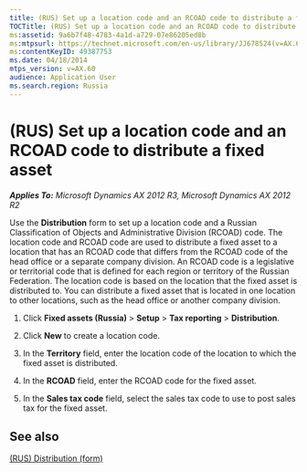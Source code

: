 ```yaml
---
title: (RUS) Set up a location code and an RCOAD code to distribute a fixed asset
TOCTitle: (RUS) Set up a location code and an RCOAD code to distribute a fixed asset
ms:assetid: 9a6b7f48-4783-4a1d-a729-07e86205ed8b
ms:mtpsurl: https://technet.microsoft.com/en-us/library/JJ678524(v=AX.60)
ms:contentKeyID: 49387753
ms.date: 04/18/2014
mtps_version: v=AX.60
audience: Application User
ms.search.region: Russia
---
```


# (RUS) Set up a location code and an RCOAD code to distribute a fixed asset 


_**Applies To:** Microsoft Dynamics AX 2012 R3, Microsoft Dynamics AX 2012 R2_

Use the **Distribution** form to set up a location code and a Russian Classification of Objects and Administrative Division (RCOAD) code. The location code and RCOAD code are used to distribute a fixed asset to a location that has an RCOAD code that differs from the RCOAD code of the head office or a separate company division. An RCOAD code is a legislative or territorial code that is defined for each region or territory of the Russian Federation. The location code is based on the location that the fixed asset is distributed to. You can distribute a fixed asset that is located in one location to other locations, such as the head office or another company division.

1.  Click **Fixed assets (Russia)** \> **Setup** \> **Tax reporting** \> **Distribution**.

2.  Click **New** to create a location code.

3.  In the **Territory** field, enter the location code of the location to which the fixed asset is distributed.

4.  In the **RCOAD** field, enter the RCOAD code for the fixed asset.

5.  In the **Sales tax code** field, select the sales tax code to use to post sales tax for the fixed asset.

## See also

[(RUS) Distribution (form)](https://technet.microsoft.com/en-us/library/jj678526\(v=ax.60\))

  


